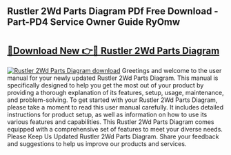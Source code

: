 ## Rustler 2Wd Parts Diagram PDf Free Download - Part-PD4 Service Owner Guide RyOmw

# <h2><a href="http://dfjbbqw.blite.top/?on=Rustler+2Wd+Parts+Diagram">🔗Download New 👉🔴 Rustler 2Wd Parts Diagram</a></h2>

[![Rustler 2Wd Parts Diagram download](https://i.imgur.com/lujVjoI.png)](http://dfjbbqw.blite.top/?on=Rustler+2Wd+Parts+Diagram)
Greetings and welcome to the user manual for your newly updated Rustler 2Wd Parts Diagram. This manual is specifically designed to help you get the most out of your product by providing a thorough explanation of its features, setup, usage, maintenance, and problem-solving. To get started with your Rustler 2Wd Parts Diagram, please take a moment to read this user manual carefully. It includes detailed instructions for product setup, as well as information on how to use its various features and capabilities. This Rustler 2Wd Parts Diagram comes equipped with a comprehensive set of features to meet your diverse needs. Please Keep Us Updated Rustler 2Wd Parts Diagram. Share your feedback and suggestions to help us improve our products and services.
